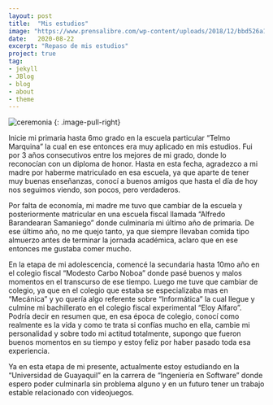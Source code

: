 ```yaml
---
layout: post
title:  "Mis estudios"
image: "https://www.prensalibre.com/wp-content/uploads/2018/12/bbd526a1-1ead-4e12-8198-dae995f06238.jpg"
date:   2020-08-22
excerpt: "Repaso de mis estudios"
project: true
tag:
- jekyll
- JBlog
- blog
- about
- theme
---
```


![ceremonia](https://jeicok.github.io/assets/img/cermonia.png)
{: .image-pull-right}


Inicie mi primaria hasta 6mo grado en la escuela particular “Telmo Marquina” la cual en ese entonces era muy aplicado en mis estudios. Fui por 3 años consecutivos entre los mejores de mi grado, donde lo reconocían con un diploma de honor. Hasta en esta fecha, agradezco a mi madre por haberme matriculado en esa escuela, ya que aparte de tener muy buenas enseñanzas, conocí a buenos amigos que hasta el día de hoy nos seguimos viendo, son pocos, pero verdaderos. 

Por falta de economía, mi madre me tuvo que cambiar de la escuela y posteriormente matricular en una escuela fiscal llamada “Alfredo Barandearan Samaniego” donde culminaría mi último año de primaria. De ese último año, no me quejo tanto, ya que siempre llevaban comida tipo almuerzo antes de terminar la jornada académica, aclaro que en ese entonces me gustaba comer mucho.

En la etapa de mi adolescencia, comencé la secundaria hasta 10mo año en el colegio fiscal “Modesto Carbo Noboa” donde pasé buenos y malos momentos en el transcurso de ese tiempo. Luego me tuve que cambiar de colegio, ya que en el colegio que estaba se especializaba mas en “Mecánica” y yo quería algo referente sobre “Informática” la cual llegue y culmine mi bachillerato en el colegio fiscal experimental “Eloy Alfaro”.
Podría decir en resumen que, en esa época de colegio, conocí como realmente es la vida y como te trata si confías mucho en ella, cambie mi personalidad y sobre todo mi actitud totalmente, supongo que fueron buenos momentos en su tiempo y estoy feliz por haber pasado toda esa experiencia.

Ya en esta etapa de mi presente, actualmente estoy estudiando en la “Universidad de Guayaquil” en la carrera de “Ingeniería en Software” donde espero poder culminarla sin problema alguno y en un futuro tener un trabajo estable relacionado con videojuegos.
